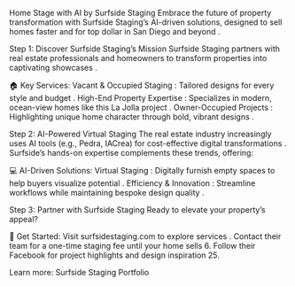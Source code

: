 <!--
<<< Author notes: Course header >>>
Replace with a 1280×640 image of a staged home, title in sentence case, and mission-driven description.
-->

Home Stage with AI by Surfside Staging
Embrace the future of property transformation with Surfside Staging’s AI-driven solutions, designed to sell homes faster and for top dollar in San Diego and beyond .

</header>

<!--
<<< Author notes: Step 1 >>>
Highlight Surfside’s core mission and services using sourced content.
-->

Step 1: Discover Surfside Staging’s Mission
Surfside Staging partners with real estate professionals and homeowners to transform properties into captivating showcases .

:house: Key Services:
Vacant & Occupied Staging : Tailored designs for every style and budget .
High-End Property Expertise : Specializes in modern, ocean-view homes like this La Jolla project .
Owner-Occupied Projects : Highlighting unique home character through bold, vibrant designs .
<!--
<<< Author notes: Step 2 >>>
Integrate AI trends in staging, referencing virtual tools and industry shifts.
-->

Step 2: AI-Powered Virtual Staging
The real estate industry increasingly uses AI tools (e.g., Pedra, IACrea) for cost-effective digital transformations . Surfside’s hands-on expertise complements these trends, offering:

:computer: AI-Driven Solutions:
Virtual Staging : Digitally furnish empty spaces to help buyers visualize potential .
Efficiency & Innovation : Streamline workflows while maintaining bespoke design quality .
<!--
<<< Author notes: Step 3 >>>
Direct users to Surfside’s platform for collaboration.
-->

Step 3: Partner with Surfside Staging
Ready to elevate your property’s appeal?

:rocket: Get Started:
Visit surfsidestaging.com to explore services .
Contact their team for a one-time staging fee until your home sells 6.
Follow their Facebook for project highlights and design inspiration 25.
<footer>

<!--
<<< Author notes: Footer >>>
Link to Surfside’s platforms and legal info.
-->

Learn more: Surfside Staging Portfolio 
